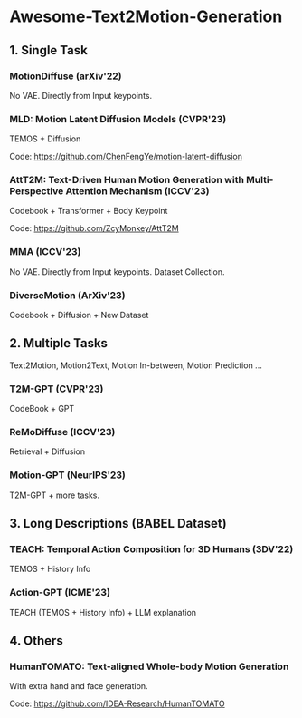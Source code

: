 # Awesome-Text2Motion-Generation

## 1. Single Task

### MotionDiffuse (arXiv'22) 
No VAE. Directly from Input keypoints. 

### MLD: Motion Latent Diffusion Models (CVPR'23)
TEMOS + Diffusion 

Code: https://github.com/ChenFengYe/motion-latent-diffusion 

### AttT2M: Text-Driven Human Motion Generation with Multi-Perspective Attention Mechanism (ICCV'23) 
Codebook + Transformer + Body Keypoint 

Code: https://github.com/ZcyMonkey/AttT2M

### MMA (ICCV'23) 
No VAE. Directly from Input keypoints. Dataset Collection.

### DiverseMotion (ArXiv'23) 
Codebook + Diffusion + New Dataset 


## 2. Multiple Tasks 

Text2Motion, Motion2Text, Motion In-between, Motion Prediction ... 

### T2M-GPT (CVPR'23)
CodeBook + GPT 

### ReMoDiffuse (ICCV'23) 
Retrieval + Diffusion 

### Motion-GPT (NeurIPS'23)
T2M-GPT + more tasks. 

## 3. Long Descriptions (BABEL Dataset)

### TEACH: Temporal Action Composition for 3D Humans (3DV'22) 
TEMOS + History Info 

### Action-GPT (ICME'23)
TEACH (TEMOS + History Info)  + LLM explanation 

## 4. Others 

### HumanTOMATO: Text-aligned Whole-body Motion Generation 
With extra hand and face generation. 

Code: https://github.com/IDEA-Research/HumanTOMATO 
 


 
